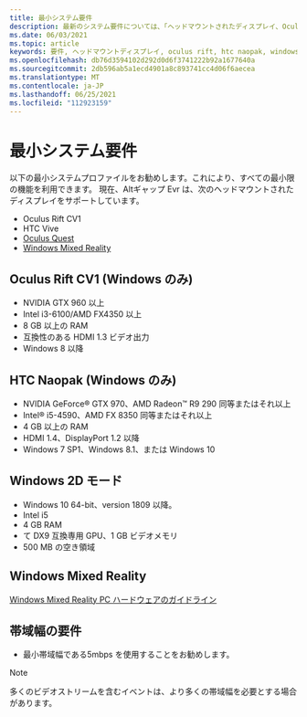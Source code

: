 ```yaml
---
title: 最小システム要件
description: 最新のシステム要件については、「ヘッドマウントされたディスプレイ、Oculus Rift、および HTC Naopak デバイスでの Altworkplace Evr」を最新の状態に維持してください。
ms.date: 06/03/2021
ms.topic: article
keywords: 要件, ヘッドマウントディスプレイ, oculus rift, htc naopak, windows 2d モード
ms.openlocfilehash: db76d3594102d292d0d6f3741222b92a1677640a
ms.sourcegitcommit: 2db596ab5a1ecd4901a8c893741cc4d06f6aecea
ms.translationtype: MT
ms.contentlocale: ja-JP
ms.lasthandoff: 06/25/2021
ms.locfileid: "112923159"
---
```

# <a name="minimum-system-requirements"></a>最小システム要件

以下の最小システムプロファイルをお勧めします。これにより、すべての最小限の機能を利用できます。 現在、Altギャップ Evr は、次のヘッドマウントされたディスプレイをサポートしています。

* Oculus Rift CV1
* HTC Vive
* [Oculus Quest](oculus-installation.md)
* [Windows Mixed Reality](wmr-installation.md)

## <a name="oculus-rift-cv1-windows-only"></a>Oculus Rift CV1 (Windows のみ)

* NVIDIA GTX 960 以上 
* Intel i3-6100/AMD FX4350 以上 
* 8 GB 以上の RAM 
* 互換性のある HDMI 1.3 ビデオ出力 
* Windows 8 以降 

## <a name="htc-vive-windows-only"></a>HTC Naopak (Windows のみ)

* NVIDIA GeForce® GTX 970、AMD Radeon™ R9 290 同等またはそれ以上
* Intel® i5-4590、AMD FX 8350 同等またはそれ以上   
* 4 GB 以上の RAM
* HDMI 1.4、DisplayPort 1.2 以降
* Windows 7 SP1、Windows 8.1、または Windows 10

## <a name="windows-2d-mode"></a>Windows 2D モード

* Windows 10 64-bit、version 1809 以降。
* Intel i5
* 4 GB RAM
* て DX9 互換専用 GPU、1 GB ビデオメモリ
* 500 MB の空き領域 

## <a name="windows-mixed-reality"></a>Windows Mixed Reality

[Windows Mixed Reality PC ハードウェアのガイドライン](https://docs.microsoft.com/windows/mixed-reality/enthusiast-guide/windows-mixed-reality-minimum-pc-hardware-compatibility-guidelines)

## <a name="bandwidth-requirements"></a>帯域幅の要件

* 最小帯域幅である5mbps を使用することをお勧めします。

> [!NOTE]
> 多くのビデオストリームを含むイベントは、より多くの帯域幅を必要とする場合があります。
